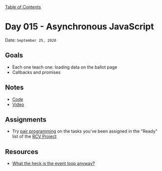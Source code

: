 [Table of Contents](/README.md)

# Day 015 - Asynchronous JavaScript

Date: `September 25, 2020`

## Goals

- Each one teach one: loading data on the ballot page
- Callbacks and promises

## Notes

- [Code](./code)
- [Video](https://www.youtube.com/watch?v=SB-qEYVdvXA)

## Assignments

- Try [pair programming](https://martinfowler.com/articles/on-pair-programming.html#DriverAndNavigator) on the tasks you've been assigned in the "Ready" list of the [RCV Project](https://trello.com/b/MNt2GNBJ/ranked-choice-voting-backlog)

## Resources

- [What the heck is the event loop anyway?](https://youtu.be/8aGhZQkoFbQ)
